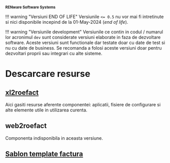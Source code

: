 
<small>**RENware Software Systems**</small>

<!--NOTE: DISCLAIMER -->

!!! warning "Versiuni END OF LIFE"
    Versiunile `<= 0.5` nu vor mai fi intretinute si nici disponibile incepind de la 01-May-2024 (*end of life*).

!!! warning "Versiunile development"
    Versiunile ce contin in codul / numarul lor acronimul `dev` sunt considerate versiuni elaborate in faza de dezvoltare software.
    Aceste versiuni sunt functionale dar testate doar cu date de test si nu cu date de business.
    Se recomanda a folosi aceste versiuni doar pentru dezvoltari proprii sau integrari cu alte sisteme.


# Descarcare resurse




## [xl2roefact](../xl2roefact/doc/package_downloads.md)
Aici gasiti resurse aferente componentei: aplicatii, fisiere de configurare si alte elemente utile in utilizarea curenta.




## web2roefact
Componenta indisponibila in aceasta versiune.





## [Sablon template factura](../excel_invoice_template/package_downloads.md)
<a id="sablon-template-factura"></a>







